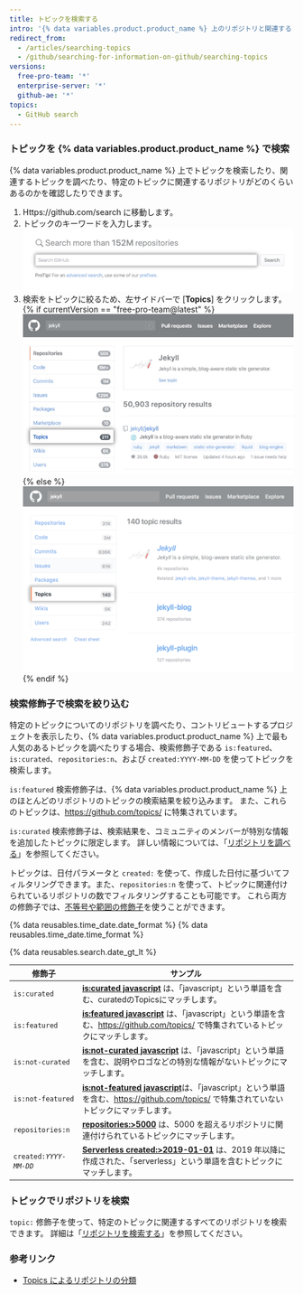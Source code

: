 ```yaml
---
title: トピックを検索する
intro: '{% data variables.product.product_name %} 上のリポジトリと関連するトピックを検索できます。'
redirect_from:
  - /articles/searching-topics
  - /github/searching-for-information-on-github/searching-topics
versions:
  free-pro-team: '*'
  enterprise-server: '*'
  github-ae: '*'
topics:
  - GitHub search
---
```


### トピックを {% data variables.product.product_name %} で検索

{% data variables.product.product_name %} 上でトピックを検索したり、関連するトピックを調べたり、特定のトピックに関連するリポジトリがどのくらいあるのかを確認したりできます。

1. Https://github.com/search に移動します。
2. トピックのキーワードを入力します。 ![検索フィールド](/assets/images/help/search/search-field.png)
3. 検索をトピックに絞るため、左サイドバーで [**Topics**] をクリックします。
{% if currentVersion == "free-pro-team@latest" %}
  ![サイドメニューのオプションが強調されたトピックを含む Jekyll リポジトリ検索結果ページ](/assets/images/help/search/topic-left-side-navigation-dotcom.png){% else %}
![Jekyll repository search results page on dotcom with topics side-menu option highlighted](/assets/images/help/search/topic-left-side-navigation.png)
{% endif %}

### 検索修飾子で検索を絞り込む

特定のトピックについてのリポジトリを調べたり、コントリビュートするプロジェクトを表示したり、{% data variables.product.product_name %} 上で最も人気のあるトピックを調べたりする場合、検索修飾子である `is:featured`、`is:curated`、`repositories:n`、および `created:YYYY-MM-DD` を使ってトピックを検索します。

`is:featured` 検索修飾子は、{% data variables.product.product_name %} 上のほとんどのリポジトリのトピックの検索結果を絞り込みます。 また、これらのトピックは、https://github.com/topics/ に特集されています。

`is:curated` 検索修飾子は、検索結果を、コミュニティのメンバーが特別な情報を追加したトピックに限定します。 詳しい情報については、「[リポジトリを調べる](https://github.com/github/explore)」を参照してください。

トピックは、日付パラメータと `created:` を使って、作成した日付に基づいてフィルタリングできます。また、`repositories:n` を使って、トピックに関連付けられているリポジトリの数でフィルタリングすることも可能です。 これら両方の修飾子では、[不等号や範囲の修飾子](/articles/understanding-the-search-syntax)を使うことができます。

{% data reusables.time_date.date_format %} {% data reusables.time_date.time_format %}

{% data reusables.search.date_gt_lt %}

| 修飾子                       | サンプル                                                                                                                                                                                         |
| ------------------------- | -------------------------------------------------------------------------------------------------------------------------------------------------------------------------------------------- |
| `is:curated`              | [**is:curated javascript**](https://github.com/search?utf8=%E2%9C%93&q=javascript+is%3Acurated&type=Topics) は、「javascript」という単語を含む、curatedのTopicsにマッチします。                                    |
| `is:featured`             | [**is:featured javascript**](https://github.com/search?utf8=%E2%9C%93&q=javascript+is%3Afeatured&type=Topics) は、「javascript」という単語を含む、https://github.com/topics/ で特集されているトピックにマッチします。         |
| `is:not-curated`          | [**is:not-curated javascript**](https://github.com/search?utf8=%E2%9C%93&q=javascript+is%3Anot-curated&type=Topics) は、「javascript」という単語を含む、説明やロゴなどの特別な情報がないトピックにマッチします。                      |
| `is:not-featured`         | [**is:not-featured javascript**](https://github.com/search?utf8=%E2%9C%93&q=javascript+is%3Anot-featured&type=Topics)は、「javascript」という単語を含む、https://github.com/topics/ で特集されていないトピックにマッチします。 |
| `repositories:n`          | [**repositories:&gt;5000**](https://github.com/search?q=repositories%3A%3E5000) は、5000 を超えるリポジトリに関連付けられているトピックにマッチします。                                                                 |
| <code>created:<em>YYYY-MM-DD</em></code> | [**Serverless created:&gt;2019-01-01**](https://github.com/search?q=Serverless+created%3A%3E2019-01-01&type=Topics) は、2019 年以降に作成された、「serverless」という単語を含むトピックにマッチします。                  |

### トピックでリポジトリを検索

`topic:` 修飾子を使って、特定のトピックに関連するすべてのリポジトリを検索できます。 詳細は「[リポジトリを検索する](/articles/searching-for-repositories/#search-by-topic)」を参照してください。

### 参考リンク
- [Topics によるリポジトリの分類](/articles/classifying-your-repository-with-topics)
